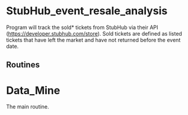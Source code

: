 # StubHub_event_resale_analysis
Program will track the sold* tickets from StubHub via their API (https://developer.stubhub.com/store). Sold tickets are defined as listed tickets that have left the market and have not returned before the event date.

## Routines
# Data_Mine
The main routine. 
